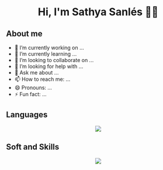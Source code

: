 <div alingn="center">
  <h1 align="center"> Hi, I'm Sathya Sanlés 👋🏻</h1>
</div>

## About me
- 🔭 I’m currently working on ...
- 🌱 I’m currently learning ...
- 👯 I’m looking to collaborate on ...
- 🤔 I’m looking for help with ...
- 💬 Ask me about ...
- 📫 How to reach me: ...
- 😄 Pronouns: ...
- ⚡ Fun fact: ...

## Languages
<p align="center">
  <img src="https://skillicons.dev/icons?i=js,nodejs,css,html,laravel,md,mongodb,mysql,php,react,ts" />
</p>

## Soft and Skills
<p align="center">
  <img src="https://skillicons.dev/icons?i=git,aws,docker,cloudflare,discord,linkedin,powershell,vite,vscode" />
</p>
